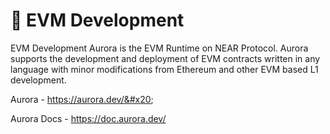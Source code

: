 # 💎 EVM Development

EVM Development Aurora is the EVM Runtime on NEAR Protocol. Aurora supports the development and deployment of EVM contracts written in any language with minor modifications from Ethereum and other EVM based L1 development.

&#x20;Aurora - https://aurora.dev/&#x20;

Aurora Docs - https://doc.aurora.dev/

